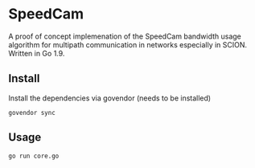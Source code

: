 # SpeedCam

A proof of concept implemenation of the SpeedCam bandwidth usage algorithm for multipath communication in networks 
especially in SCION. Written in Go 1.9.

## Install

Install the dependencies via govendor (needs to be installed)

`govendor sync`

## Usage

`go run core.go`